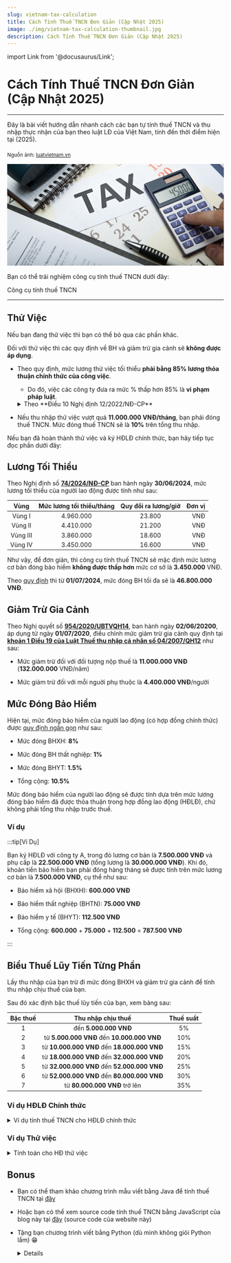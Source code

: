 ```yaml
---
slug: vietnam-tax-calculation
title: Cách Tính Thuế TNCN Đơn Giản (Cập Nhật 2025)
image: ./img/vietnam-tax-calculation-thumbnail.jpg
description: Cách Tính Thuế TNCN Đơn Giản (Cập Nhật 2025)
---
```


import Link from '@docusaurus/Link';

# Cách Tính Thuế TNCN Đơn Giản (Cập Nhật 2025)

<hr />

Đây là bài viết hướng dẫn nhanh cách các bạn tự tính thuế TNCN và thu nhập thực nhận của bạn theo luật LĐ của Việt Nam, tính đến thời điểm hiện tại (2025).

<!-- truncate -->

<sub>Nguồn ảnh: [luatvietnam.vn](https://english.luatvietnam.vn/latest-news/2-cases-are-ineligible-for-personal-income-tax-exemption-in-house-trading-4727-97267-article.html)</sub>

![Tax calculation](./img/vietnam-tax-calculation-thumbnail.jpg "Tax Calculation")

Bạn có thể trải nghiệm công cụ tính thuế TNCN dưới đây:

<Link style={{'margin-bottom': '1em', 'margin-left': 'auto', 'margin-right': 'auto'}} to='/tax-calculator' className='button button--outline button--primary button--lg button--block' className='button button--outline button--primary button--lg button--block'>Công cụ tính thuế TNCN</Link>

<hr />

## Thử Việc

Nếu bạn đang thử việc thì bạn có thể bỏ qua các phần khác.

Đối với thử việc thì các quy định về BH và giảm trừ gia cảnh sẽ **không được áp dụng**.

* Theo quy định, mức lương thử việc tối thiểu **phải bằng 85% lương thỏa thuận chính thức của công việc**.

    * Do đó, việc các công ty đưa ra mức % thấp hơn 85% là **vi phạm pháp luật**.

    <details>

    <summary>Theo **Điều 10 Nghị định 12/2022/NĐ-CP**</summary>

    Phạt tiền từ **500.000 đồng** đến **1.000.000 đồng** đối với người sử dụng lao động có một trong các hành vi sau đây:

    a. Yêu cầu thử việc đối với người lao động làm việc theo hợp đồng lao động có thời hạn dưới **01** tháng;

    b. Không thông báo kết quả thử việc cho người lao động theo quy định.

    Phạt tiền từ **2.000.000 đồng** đến **5.000.000 đồng** đối với người sử dụng lao động có một trong các hành vi sau đây:

    a. Yêu cầu người lao động thử việc quá **01** lần đối với một công việc;

    b. Thử việc quá thời gian quy định;

    c. Trả lương cho người lao động trong thời gian thử việc thấp hơn **85%** mức lương của công việc đó;

    d. Không giao kết hợp đồng lao động với người lao động khi thử việc đạt yêu cầu đối với trường hợp hai bên có giao kết hợp đồng thử việc.

    **Tham khảo**: https://thuvienphapluat.vn/van-ban/Lao-dong-Tien-luong/Nghi-dinh-12-2022-ND-CP-xu-phat-vi-pham-hanh-chinh-lao-dong-bao-hiem-nguoi-lam-viec-nuoc-ngoai-479312.aspx?anchor=dieu_10

    </details>

* Nếu thu nhập thử việc vượt quá **11.000.000 VNĐ/tháng**, bạn phải đóng thuế TNCN. Mức đóng thuế TNCN sẽ là **10%** trên tổng thu nhập.

Nếu bạn đã hoàn thành thử việc và ký HĐLĐ chính thức, bạn hãy tiếp tục đọc phần dưới đây:

## Lương Tối Thiểu

Theo Nghị định số [**74/2024/NĐ-CP**](https://thuvienphapluat.vn/van-ban/Lao-dong-Tien-luong/Nghi-dinh-74-2024-ND-CP-muc-luong-toi-thieu-lao-dong-lam-viec-theo-hop-dong-603278.aspx) ban hành ngày **30/06/2024**, mức lương tối thiểu của người lao động được tính như sau:

|    Vùng    | Mức lương tối thiểu/tháng | Quy đổi ra lương/giờ | Đơn vị |
|:----------:|:-------------------------:|:--------------------:|-------:|
|   Vùng I   |         4.960.000         |        23.800        |    VNĐ |
|  Vùng II   |         4.410.000         |        21.200        |    VNĐ |
|  Vùng III  |         3.860.000         |        18.600        |    VNĐ |
|  Vùng IV   |         3.450.000         |        16.600        |    VNĐ |

Như vậy, để đơn giản, thì công cụ tính thuế TNCN sẽ mặc định mức lương cơ bản đóng bảo hiểm **không được thấp hơn** mức cơ sở là **3.450.000** VNĐ.

Theo [quy định](https://thuvienphapluat.vn/phap-luat/ho-tro-phap-luat/cach-tinh-muc-luong-dong-bhxh-tu-01-7-2024-khi-tang-luong-toi-thieu-vung-cong-thuc-tinh-luong-dong--163276.html) thì từ **01/07/2024**, mức đóng BH tối đa sẽ là **46.800.000 VNĐ**.

## Giảm Trừ Gia Cảnh

Theo Nghị quyết số [**954/2020/UBTVQH14**](https://thuvienphapluat.vn/van-ban/Thue-Phi-Le-Phi/Nghi-quyet-954-2020-UBTVQH14-dieu-chinh-muc-giam-tru-gia-canh-cua-thue-thu-nhap-ca-nhan-444106.aspx), ban hành ngày **02/06/20200**, áp dụng từ ngày **01/07/2020**, điều chỉnh mức giảm trừ gia cảnh quy định tại [**khoản 1 Điều 19 của Luật Thuế thu nhập cá nhân số 04/2007/QH12**](https://luatvietnam.vn/thue/luat-thue-thu-nhap-ca-nhan-2007-33914-d1.html) như sau:

* Mức giảm trừ đối với đối tượng nộp thuế là **11.000.000 VNĐ** (**132.000.000** VNĐ/năm)

* Mức giảm trừ đối với mỗi nguời phụ thuộc là **4.400.000 VNĐ**/người

## Mức Đóng Bảo Hiểm

Hiện tại, mức đóng bảo hiểm của người lao động (có hợp đồng chính thức) được [quy định ngắn gọn](https://thuvienphapluat.vn/phap-luat/ho-tro-phap-luat/ty-le-dong-bhxh-bat-buoc-bhyt-bhtn-tu-ngay-0172025-chi-tiet-the-nao-ty-le-dong-bhxh-tu-1-7-2025-co--218917.html) như sau:

* Mức đóng BHXH: **8%**

* Mức đóng BH thất nghiệp: **1%**

* Mức đóng BHYT: **1.5%**

* Tổng cộng: **10.5%**

Mức đóng bảo hiểm của người lao động sẽ được tính dựa trên mức lương đóng bảo hiểm đã được thỏa thuận trong hợp đồng lao động (HĐLĐ), chứ không phải tổng thu nhập trước thuế.

### Ví dụ

:::tip[Ví Dụ]

Bạn ký HĐLĐ với công ty A, trong đó lương cơ bản là **7.500.000 VNĐ** và phụ cấp là **22.500.000 VNĐ** (tổng lương là **30.000.000 VNĐ**). Khi đó, khoản tiền bảo hiểm bạn phải đóng hàng tháng sẽ được tính trên mức lương cơ bản là **7.500.000 VNĐ**, cụ thể như sau:

* Bảo hiểm xã hội (BHXH): **600.000 VNĐ**

* Bảo hiểm thất nghiệp (BHTN): **75.000 VNĐ**

* Bảo hiểm y tế (BHYT): **112.500 VNĐ**

* Tổng cộng: **600.000** + **75.000** + **112.500** = **787.500 VNĐ**

:::

## Biểu Thuế Lũy Tiến Từng Phần

Lấy thu nhập của bạn trừ đi mức đóng BHXH và giảm trừ gia cảnh để tính thu nhập chịu thuế của bạn.

Sau đó xác định bậc thuế lũy tiến của bạn, xem bảng sau:

| Bậc thuế |              Thu nhập chịu thuế              | Thuế suất |
|:--------:|:--------------------------------------------:|:---------:|
|    1     |            đến **5.000.000 VNĐ**             |    5%     |
|    2     | từ **5.000.000 VNĐ** đến **10.000.000 VNĐ**  |    10%    |
|    3     | từ **10.000.000 VNĐ** đến **18.000.000 VNĐ** |    15%    |
|    4     | từ **18.000.000 VNĐ** đến **32.000.000 VNĐ** |    20%    |
|    5     | từ **32.000.000 VNĐ** đến **52.000.000 VNĐ** |    25%    |
|    6     | từ **52.000.000 VNĐ** đến **80.000.000 VNĐ** |    30%    |
|    7     |        từ **80.000.000 VNĐ** trở lên         |    35%    |

### Ví dụ HĐLĐ Chính thức

<details>

<summary>Ví dụ tính thuế TNCN cho HĐLĐ chính thức</summary>

Lấy ví dụ ở phần [mức đóng bảo hiểm](#ví-dụ) ở trên, cộng thêm với có 1 người phụ thuộc (ví dụ bạn có con dưới 18 tuổi), ta có thu nhập chịu thuế của bạn là:

```
30000000 - 787500 - 11000000 - 1 * 4400000 = 13812500 (VNĐ)
```

Như vậy, thu nhập chịu thuế của bạn sẽ là **13.812.500 VNĐ**.

Như vậy, thu nhập của bạn thuộc vào **bậc 3** (từ **10.000.000 VNĐ** đến **18.000.000 VNĐ**)

Tổng cộng số tiền thuế bạn phải nộp là:

```text
5000000 * 5 / 100 + 5000000 * 10 / 100 + (13812500 - 10000000) * 15 / 100 = 1321875 (VNĐ)
```

Như vậy, thực lãnh của bạn sẽ là:

```text
30000000 - 787500 - 1321875 = 27890625 (VNĐ)
```

Bạn có thể xem tính toán:

|     ![tax-calculator](img/vietnam-tax-calculation-0001.png "Tính thuế HĐLĐ chính thức")      |
|:--------------------------------------------------------------------------------------------:|
| *Bạn có thể tự trải nghiệm việc tính thuế TNCN ở đường [link](/tax-calculator) đầu bài viết* |

</details>

### Ví dụ Thử việc

<details>

<summary>Tính toán cho HĐ thử việc</summary>

Nhưng nếu bạn đang thử việc với % lương thử việc là 85% thì sao?

Lương thử việc trước thuế sẽ là:

```text
30000000 * 85 / 100 = 25500000 (VNĐ)
```

Bạn phải nộp 10% vào thuế TNCN, do vậy, bạn sẽ phải nộp:

```text
25500000 * 10 / 100 = 2550000 (VNĐ)
```

Và thực lãnh của bạn sẽ là:

```text
25500000 - 2550000 = 22950000 (VNĐ)
```

Bạn có thể xem ảnh sau:

![tax-calculator-probation](img/vietnam-tax-calculation-0002.png "Tính thuế HĐ thử việc")

</details>

## Bonus

* Bạn có thể tham khảo chương trình mẫu viết bằng Java để tính thuế TNCN tại [đây](https://github.com/vulinh64/spring-base/tree/main/src/main/java/com/vulinh/service/taxcalculator)

* Hoặc bạn có thể xem source code tính thuế TNCN bằng JavaScript của blog này tại [đây](https://github.com/vulinh64/vulinh64.github.io) (source code của website này)

* Tặng bạn chương trình viết bằng Python (dù mình không giỏi Python lắm) 😁

    <details>
    
    ```python showLineNumbers
    # Constants for tax calculation
    INSURANCE_RATES = {
        "social": 0.08,
        "health": 0.015,
        "unemployment": 0.01,
    }
    
    NON_TAXABLE_INCOME_DEDUCTION = 11_000_000
    DEDUCTION_PER_DEPENDANT = 4_400_000
    PROBATION_TAX_RATE = 0.1
    MINIMUM_BASIC_SALARY = 3_450_000
    MAXIMUM_BASIC_SALARY = 46_800_000
    MINIMUM_PROBATION_PERCENTAGE = 85
    MAXIMUM_PROBATION_PERCENTAGE = 100
    
    TAX_LEVELS = [
        {"threshold": 0, "rate": 0.0},
        {"threshold": 5_000_000, "rate": 0.05},
        {"threshold": 10_000_000, "rate": 0.10},
        {"threshold": 18_000_000, "rate": 0.15},
        {"threshold": 32_000_000, "rate": 0.20},
        {"threshold": 52_000_000, "rate": 0.25},
        {"threshold": 80_000_000, "rate": 0.30},
        {"threshold": float('inf'), "rate": 0.35}
    ]
    
    
    def calculate_vietnam_tax(base_salary, gross_salary, number_of_dependants, 
                             is_probation=False, probation_percentage=100):
        """
        Calculate Vietnam tax based on salary and personal information.
        
        Args:
            base_salary (float): Basic salary amount
            gross_salary (float): Gross salary amount
            number_of_dependants (int): Number of dependants
            is_probation (bool): Whether employee is on probation
            probation_percentage (float): Percentage of salary during probation
            
        Returns:
            dict: Dictionary containing tax calculation results
        """
        # Cap basic salary at MAXIMUM_BASIC_SALARY for calculations
        capped_base_salary = min(base_salary, MAXIMUM_BASIC_SALARY)
    
        if is_probation:
            probation_salary = gross_salary * (probation_percentage / 100)
            taxed_amount = (0 if probation_salary < 11_000_000.0 
                           else round(probation_salary * PROBATION_TAX_RATE))
            net_salary = probation_salary - taxed_amount
    
            return {
                "insurance_amount": 0,
                "taxed_amount": taxed_amount,
                "net_salary": round(net_salary),
                "is_probation": True,
                "probation_salary": round(probation_salary),
                "capped_base_salary": round(capped_base_salary),
            }
    
        # Calculate insurance amounts
        social_insurance = capped_base_salary * INSURANCE_RATES["social"]
        health_insurance = capped_base_salary * INSURANCE_RATES["health"]
        unemployment_insurance = capped_base_salary * INSURANCE_RATES["unemployment"]
        insurance_amount = social_insurance + health_insurance + unemployment_insurance
    
        # Calculate pre-tax salary and deductions
        pretax_salary = gross_salary - insurance_amount
        dependant_deduction = number_of_dependants * DEDUCTION_PER_DEPENDANT
    
        taxable_income = pretax_salary - NON_TAXABLE_INCOME_DEDUCTION - dependant_deduction
    
        if taxable_income < 0:
            taxable_income = 0
    
        # Calculate progressive tax
        tax_amount = 0
        tax_level_ordinal = 0
    
        while tax_level_ordinal < len(TAX_LEVELS) - 1:
            current_level = TAX_LEVELS[tax_level_ordinal]
            next_level = TAX_LEVELS[tax_level_ordinal + 1]
            delta_to_next_level = taxable_income - current_level["threshold"]
    
            if delta_to_next_level <= 0:
                break
    
            delta = (delta_to_next_level if taxable_income < next_level["threshold"] 
                    else next_level["threshold"] - current_level["threshold"])
    
            if delta > 0:
                tax_amount += delta * next_level["rate"]
    
            tax_level_ordinal += 1
    
        net_salary = gross_salary - insurance_amount - tax_amount
    
        return {
            "insurance_amount": round(insurance_amount),
            "taxed_amount": round(tax_amount),
            "net_salary": round(net_salary),
            "is_probation": False,
            "capped_base_salary": round(capped_base_salary),
        }
    
    
    class TaxCalculator:
        """
        A class to handle tax calculations with form-like state management.
        """
        
        def __init__(self):
            self.form_data = {
                "basic_salary": "",
                "gross_salary": "",
                "dependants": 0,
                "on_probation": False,
                "probation_percentage": "",
            }
            self.errors = {}
            self.warnings = {}
            self.result = None
        
        def set_form_data(self, **kwargs):
            """Update form data with provided keyword arguments."""
            for key, value in kwargs.items():
                if key in self.form_data:
                    self.form_data[key] = value
        
        def calculate(self):
            """Calculate tax based on current form data."""
            try:
                basic_salary = float(self.form_data["basic_salary"]) if self.form_data["basic_salary"] else 0
                gross_salary = float(self.form_data["gross_salary"]) if self.form_data["gross_salary"] else 0
                dependants = int(self.form_data["dependants"])
                on_probation = self.form_data["on_probation"]
                probation_percentage = (float(self.form_data["probation_percentage"]) 
                                      if self.form_data["probation_percentage"] else 100)
                
                self.result = calculate_vietnam_tax(
                    basic_salary, gross_salary, dependants, on_probation, probation_percentage
                )
                return self.result
                
            except ValueError as e:
                self.errors["calculation"] = f"Invalid input: {e}"
                return None
    
    
    def get_user_input():
        """Get tax calculation inputs from user via keyboard."""
        print("=== Vietnam Tax Calculator ===")
        print("Enter your salary information:")
        
        try:
            # Get basic salary
            while True:
                basic_salary_str = input("Basic salary (VND): ").strip().replace(",", "").replace(".", "")
                if basic_salary_str.isdigit():
                    basic_salary = float(basic_salary_str)
                    break
                print("Please enter a valid number for basic salary.")
            
            # Get gross salary
            while True:
                gross_salary_str = input("Gross salary (VND): ").strip().replace(",", "").replace(".", "")
                if gross_salary_str.isdigit():
                    gross_salary = float(gross_salary_str)
                    break
                print("Please enter a valid number for gross salary.")
            
            # Get number of dependants
            while True:
                dependants_str = input("Number of dependants (0 if none): ").strip()
                if dependants_str.isdigit():
                    dependants = int(dependants_str)
                    break
                print("Please enter a valid number for dependants.")
            
            # Ask if on probation
            while True:
                probation_input = input("Are you on probation? (y/n): ").strip().lower()
                if probation_input in ['y', 'yes']:
                    on_probation = True
                    break
                elif probation_input in ['n', 'no']:
                    on_probation = False
                    break
                print("Please enter 'y' for yes or 'n' for no.")
            
            # Get probation percentage if on probation
            probation_percentage = 100
            if on_probation:
                while True:
                    prob_perc_str = input("Probation percentage (85-100%): ").strip()
                    try:
                        probation_percentage = float(prob_perc_str)
                        if MINIMUM_PROBATION_PERCENTAGE <= probation_percentage <= MAXIMUM_PROBATION_PERCENTAGE:
                            break
                        else:
                            print(f"Please enter a percentage between {MINIMUM_PROBATION_PERCENTAGE}% and {MAXIMUM_PROBATION_PERCENTAGE}%.")
                    except ValueError:
                        print("Please enter a valid number for probation percentage.")
            
            return basic_salary, gross_salary, dependants, on_probation, probation_percentage
        
        except KeyboardInterrupt:
            print("\n\nCalculation cancelled by user.")
            return None
    
    
    def display_results(result):
        """Display the tax calculation results in a formatted way."""
        print("\n" + "="*50)
        print("TAX CALCULATION RESULTS")
        print("="*50)
        
        if result["is_probation"]:
            print(f"Status: On Probation")
            print(f"Probation Salary: {result['probation_salary']:,} VND")
            print(f"Insurance Amount: {result['insurance_amount']:,} VND")
            print(f"Tax Amount: {result['taxed_amount']:,} VND")
            print(f"Net Salary: {result['net_salary']:,} VND")
        else:
            print(f"Status: Regular Employee")
            print(f"Capped Base Salary: {result['capped_base_salary']:,} VND")
            print(f"Insurance Amount: {result['insurance_amount']:,} VND")
            print(f"Tax Amount: {result['taxed_amount']:,} VND")
            print(f"Net Salary: {result['net_salary']:,} VND")
        
        print("="*50)
    
    
    def main():
        """Main function to run the interactive tax calculator."""
        while True:
            user_input = get_user_input()
            
            if user_input is None:  # User cancelled
                break
                
            basic_salary, gross_salary, dependants, on_probation, probation_percentage = user_input
            
            # Calculate tax
            result = calculate_vietnam_tax(
                base_salary=basic_salary,
                gross_salary=gross_salary,
                number_of_dependants=dependants,
                is_probation=on_probation,
                probation_percentage=probation_percentage
            )
            
            # Display results
            display_results(result)
            
            # Ask if user wants to calculate again
            while True:
                again = input("\nWould you like to calculate for another person? (y/n): ").strip().lower()
                if again in ['y', 'yes']:
                    print("\n" + "-"*50 + "\n")
                    break
                elif again in ['n', 'no']:
                    print("Thank you for using Vietnam Tax Calculator!")
                    return
                print("Please enter 'y' for yes or 'n' for no.")
    
    
    # Example usage:
    if __name__ == "__main__":
        # Run the interactive calculator
        main()
    ```
    
    </details>